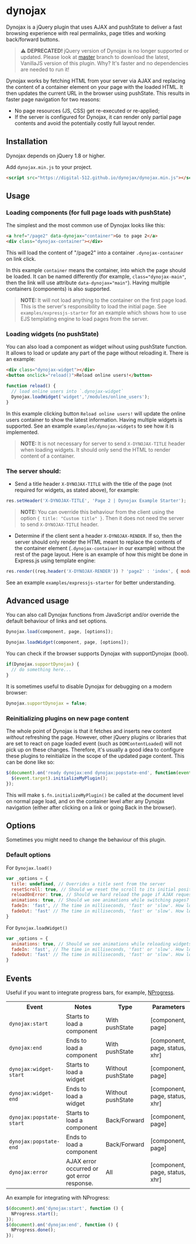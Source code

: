 # dynojax
Dynojax is a jQuery plugin that uses AJAX and pushState to deliver a fast browsing experience with real permalinks, page titles and working back/forward buttons.

> :warning: <b>DEPRECATED! </b> jQuery version of Dynojax is no longer supported or updated. Please look at [master](https://github.com/Digital-512/dynojax) branch to download the latest, VanillaJS version of this plugin. Why? It's faster and no dependencies are needed to run it!

Dynojax works by fetching HTML from your server via AJAX and replacing the content of a container element on your page with the loaded HTML. It then updates the current URL in the browser using pushState. This results in faster page navigation for two reasons:

* No page resources (JS, CSS) get re-executed or re-applied;
* If the server is configured for Dynojax, it can render only partial page contents and avoid the potentially costly full layout render.

## Installation

Dynojax depends on jQuery 1.8 or higher.

Add `dynojax.min.js` to your project.
```html
<script src="https://digital-512.github.io/dynojax/dynojax.min.js"></script>
```

## Usage

### Loading components (for full page loads with pushState)
The simplest and the most common use of Dynojax looks like this:

```html
<a href="/page2" data-dynojax="container">Go to page 2</a>
<div class="dynojax-container"></div>
```

This will load the content of "/page2" into a container `.dynojax-container` on link click.

In this example `container` means the container, into which the page should be loaded. It can be named differently (for example, `class="dynojax-main"`, then the link will use attribute `data-dynojax="main"`). Having multiple containers (components) is also supported.

> <b>NOTE: </b>It will not load anything to the container on the first page load. This is the server's responsibility to load the initial page. See `examples/expressjs-starter` for an example which shows how to use EJS templating engine to load pages from the server.

### Loading widgets (no pushState)
You can also load a component as widget wihout using pushState function. It allows to load or update any part of the page without reloading it. There is an example:

```html
<div class="dynojax-widget"></div>
<button onclick="reload()">Reload online users!</button>
```
```js
function reload() {
  // load online users into `.dynojax-widget`
  Dynojax.loadWidget('widget','/modules/online_users');
}
```

In this example clicking button `Reload online users!` will update the online users container to show the latest information. Having multiple widgets is supported. See an example `examples/dynojax-widgets` to see how it is implemented.

> <b>NOTE: </b>It is not necessary for server to send `X-DYNOJAX-TITLE` header when loading widgets. It should only send the HTML to render content of a container.

### The server should:
* Send a title header `X-DYNOJAX-TITLE` with the title of the page (not required for widgets, as stated above), for example:

```js
res.setHeader('X-DYNOJAX-TITLE', 'Page 2 | Dynojax Example Starter');
```

> <b>NOTE: </b>You can override this behaviour from the client using the option `{ title: "Custom title" }`. Then it does not need the server to send `X-DYNOJAX-TITLE` header.

* Determine if the client sent a header `X-DYNOJAX-RENDER`. If so, then the server should only render the HTML meant to replace the contents of the container element (`.dynojax-container` in our example) without the rest of the page layout. Here is an example of how this might be done in Express.js using template engine:

```js
res.render((req.header('X-DYNOJAX-RENDER')) ? 'page2' : 'index', { module: 'page2' });
```

See an example `examples/expressjs-starter` for better understanding.

## Advanced usage

You can also call Dynojax functions from JavaScript and/or override the default behaviour of links and set options.

```js
Dynojax.load(component, page, [options]);
```
```js
Dynojax.loadWidget(component, page, [options]);
```

You can check if the browser supports Dynojax with supportDynojax (bool).

```js
if(Dynojax.supportDynojax) {
  // do something here...
}
```

It is sometimes useful to disable Dynojax for debugging on a modern browser:

```js
Dynojax.supportDynojax = false;
```

### Reinitializing plugins on new page content
The whole point of Dynojax is that it fetches and inserts new content _without_ refreshing the page. However, other jQuery plugins or libraries that are set to react on page loaded event (such as `DOMContentLoaded`) will not pick up on these changes. Therefore, it's usually a good idea to configure these plugins to reinitialize in the scope of the updated page content. This can be done like so:

```js
$(document).on('ready dynojax:end dynojax:popstate-end', function(event) {
  $(event.target).initializeMyPlugin();
});
```

This will make `$.fn.initializeMyPlugin()` be called at the document level on normal page load, and on the container level after any Dynojax navigation (either after clicking on a link or going Back in the browser).

## Options

Sometimes you might need to change the behaviour of this plugin.

### Default options

For `Dynojax.load()`

```js
var _options = {
  title: undefined, // Overrides a title sent from the server
  resetScroll: true, // Should we reset the scroll to its initial position on switching page?
  reloadOnError: true, // Should we hard reload the page if AJAX request fails?
  animations: true, // Should we see animations while switching pages?
  fadeIn: 'fast', // The time in milliseconds, 'fast' or 'slow'. How long the fadeIn animation should take?
  fadeOut: 'fast' // The time in milliseconds, 'fast' or 'slow'. How long the fadeOut animation should take?
}
```

For `Dynojax.loadWidget()`

```js
var _options = {
  animations: true, // Should we see animations while reloading widgets?
  fadeIn: 'fast', // The time in milliseconds, 'fast' or 'slow'. How long the fadeIn animation should take?
  fadeOut: 'fast' // The time in milliseconds, 'fast' or 'slow'. How long the fadeOut animation should take?
}
```

## Events

Useful if you want to integrate progress bars, for example, [NProgress](https://github.com/rstacruz/nprogress).

<table>
  <tr>
    <th>Event</th>
    <th>Notes</th>
    <th>Type</th>
    <th>Parameters</th>
  </tr>
  <tr>
    <td><code>dynojax:start</code></td>
    <td>Starts to load a component</td>
    <td>With pushState</td>
    <td>[component, page]</td>
  </tr>
  <tr>
    <td><code>dynojax:end</code></td>
    <td>Ends to load a component</td>
    <td>With pushState</td>
    <td>[component, page, status, xhr]</td>
  </tr>
  <tr>
    <td><code>dynojax:widget-start</code></td>
    <td>Starts to load a widget</td>
    <td>Without pushState</td>
    <td>[component, page]</td>
  </tr>
  <tr>
    <td><code>dynojax:widget-end</code></td>
    <td>Ends to load a widget</td>
    <td>Without pushState</td>
    <td>[component, page, status, xhr]</td>
  </tr>
  <tr>
    <td><code>dynojax:popstate-start</code></td>
    <td>Starts to load a component</td>
    <td>Back/Forward</td>
    <td>[component, page]</td>
  </tr>
  <tr>
    <td><code>dynojax:popstate-end</code></td>
    <td>Ends to load a component</td>
    <td>Back/Forward</td>
    <td>[component, page]</td>
  </tr>
  <tr>
    <td><code>dynojax:error</code></td>
    <td>AJAX error occurred or got error response.</td>
    <td>All</td>
    <td>[component, page, status, xhr]</td>
  </tr>
</table>

An example for integrating with NProgress:

```js
$(document).on('dynojax:start', function () {
  NProgress.start();
});
$(document).on('dynojax:end', function () {
  NProgress.done();
});
```

